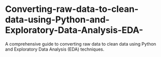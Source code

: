 # Converting-raw-data-to-clean-data-using-Python-and-Exploratory-Data-Analysis-EDA-
A comprehensive guide to converting raw data to clean data using Python and Exploratory Data Analysis (EDA) techniques.
